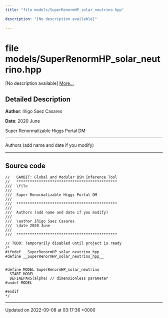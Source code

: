 ```yaml
---
title: "file models/SuperRenormHP_solar_neutrino.hpp"

description: "[No description available]"

---
```


# file models/SuperRenormHP_solar_neutrino.hpp

[No description available] [More...](#detailed-description)

## Detailed Description


**Author**: Iñigo Saez Casares 

**Date**: 2020 June

Super Renormalizable Higgs Portal DM



------------------

Authors (add name and date if you modify)



------------------




## Source code

```
//   GAMBIT: Global and Modular BSM Inference Tool
//   *********************************************
///  \file
///
///  Super Renormalizable Higgs Portal DM
///
///  *********************************************
///
///  Authors (add name and date if you modify)
///
///  \author Iñigo Saez Casares
///  \date 2020 June
///
///  *********************************************

// TODO: Temporarily disabled until project is ready
/*
#ifndef __SuperRenormHP_solar_neutrino_hpp__
#define __SuperRenormHP_solar_neutrino_hpp__


#define MODEL SuperRenormHP_solar_neutrino
  START_MODEL
  DEFINEPARS(alpha) // dimensionless parameter
#undef MODEL

#endif
*/
```


-------------------------------

Updated on 2022-09-08 at 03:17:36 +0000
